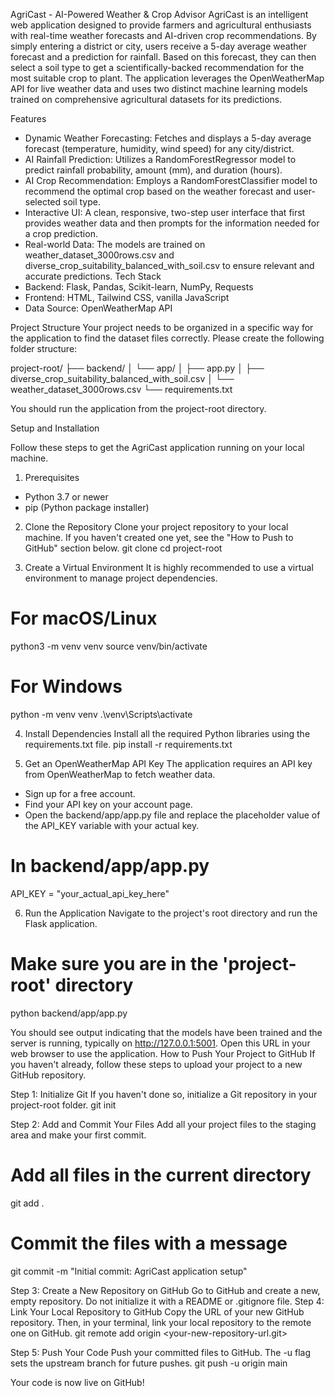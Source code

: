 AgriCast - AI-Powered Weather & Crop Advisor
AgriCast is an intelligent web application designed to provide farmers and agricultural enthusiasts with real-time weather forecasts and AI-driven crop recommendations. By simply entering a district or city, users receive a 5-day average weather forecast and a prediction for rainfall. Based on this forecast, they can then select a soil type to get a scientifically-backed recommendation for the most suitable crop to plant.
The application leverages the OpenWeatherMap API for live weather data and uses two distinct machine learning models trained on comprehensive agricultural datasets for its predictions.

Features
* Dynamic Weather Forecasting: Fetches and displays a 5-day average forecast (temperature, humidity, wind speed) for any city/district.
* AI Rainfall Prediction: Utilizes a RandomForestRegressor model to predict rainfall probability, amount (mm), and duration (hours).
* AI Crop Recommendation: Employs a RandomForestClassifier model to recommend the optimal crop based on the weather forecast and user-selected soil type.
* Interactive UI: A clean, responsive, two-step user interface that first provides weather data and then prompts for the information needed for a crop prediction.
* Real-world Data: The models are trained on weather_dataset_3000rows.csv and diverse_crop_suitability_balanced_with_soil.csv to ensure relevant and accurate predictions.
Tech Stack
* Backend: Flask, Pandas, Scikit-learn, NumPy, Requests
* Frontend: HTML, Tailwind CSS, vanilla JavaScript
* Data Source: OpenWeatherMap API
  
Project Structure
Your project needs to be organized in a specific way for the application to find the dataset files correctly. Please create the following folder structure:

project-root/
├── backend/
│   └── app/
│       ├── app.py
│       ├── diverse_crop_suitability_balanced_with_soil.csv
│       └── weather_dataset_3000rows.csv
└── requirements.txt

You should run the application from the project-root directory.

Setup and Installation

Follow these steps to get the AgriCast application running on your local machine.
1. Prerequisites
* Python 3.7 or newer
* pip (Python package installer)
2. Clone the Repository
Clone your project repository to your local machine. If you haven't created one yet, see the "How to Push to GitHub" section below.
git clone <your-repository-url>
cd project-root

3. Create a Virtual Environment
It is highly recommended to use a virtual environment to manage project dependencies.
# For macOS/Linux
python3 -m venv venv
source venv/bin/activate

# For Windows
python -m venv venv
.\venv\Scripts\activate

4. Install Dependencies
Install all the required Python libraries using the requirements.txt file.
pip install -r requirements.txt

5. Get an OpenWeatherMap API Key
The application requires an API key from OpenWeatherMap to fetch weather data.
* Sign up for a free account.
* Find your API key on your account page.
* Open the backend/app/app.py file and replace the placeholder value of the API_KEY variable with your actual key.
# In backend/app/app.py
API_KEY = "your_actual_api_key_here" 

6. Run the Application
Navigate to the project's root directory and run the Flask application.
# Make sure you are in the 'project-root' directory
python backend/app/app.py

You should see output indicating that the models have been trained and the server is running, typically on http://127.0.0.1:5001. Open this URL in your web browser to use the application.
How to Push Your Project to GitHub
If you haven't already, follow these steps to upload your project to a new GitHub repository.

Step 1: Initialize Git
If you haven't done so, initialize a Git repository in your project-root folder.
git init

Step 2: Add and Commit Your Files
Add all your project files to the staging area and make your first commit.
# Add all files in the current directory
git add .

# Commit the files with a message
git commit -m "Initial commit: AgriCast application setup"

Step 3: Create a New Repository on GitHub
Go to GitHub and create a new, empty repository. Do not initialize it with a README or .gitignore file.
Step 4: Link Your Local Repository to GitHub
Copy the URL of your new GitHub repository. Then, in your terminal, link your local repository to the remote one on GitHub.
git remote add origin <your-new-repository-url.git>

Step 5: Push Your Code
Push your committed files to GitHub. The -u flag sets the upstream branch for future pushes.
git push -u origin main

Your code is now live on GitHub!
